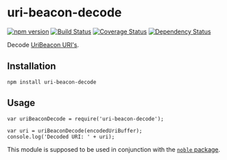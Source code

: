 # uri-beacon-decode
[![npm version](https://badge.fury.io/js/uri-beacon-decode.svg)](http://badge.fury.io/js/uri-beacon-decode)
[![Build Status](https://travis-ci.org/pgaubatz/node-uri-beacon-decode.svg?branch=master)](https://travis-ci.org/pgaubatz/node-uri-beacon-decode)
[![Coverage Status](https://coveralls.io/repos/pgaubatz/node-uri-beacon-decode/badge.svg?branch=master)](https://coveralls.io/r/pgaubatz/node-uri-beacon-decode?branch=master)
[![Dependency Status](https://david-dm.org/pgaubatz/node-uri-beacon-decode.svg)](https://david-dm.org/pgaubatz/node-uri-beacon-decode)

Decode [UriBeacon URI's](https://github.com/google/uribeacon/blob/master/specification/AdvertisingMode.md).  

## Installation

    npm install uri-beacon-decode

## Usage
    var uriBeaconDecode = require('uri-beacon-decode');
    
    var uri = uriBeaconDecode(encodedUriBuffer);
    console.log('Decoded URI: ' + uri);

This module is supposed to be used in conjunction with the [`noble` package](https://github.com/sandeepmistry/noble).
